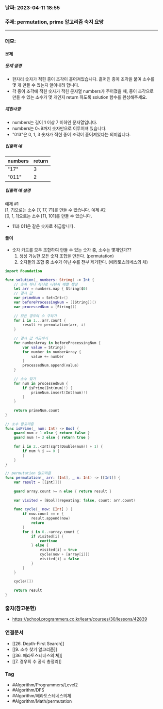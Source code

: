 ### 날짜: 2023-04-11 18:55

### 주제:  permutation, prime 알고리즘 숙지 요망
---
### 메모: 
#### 문제
##### 문제 설명
- 한자리 숫자가 적힌 종이 조각이 흩어져있습니다. 흩어진 종이 조각을 붙여 소수를 몇 개 만들 수 있는지 알아내려 합니다.
- 각 종이 조각에 적힌 숫자가 적힌 문자열 numbers가 주어졌을 때, 종이 조각으로 만들 수 있는 소수가 몇 개인지 return 하도록 solution 함수를 완성해주세요.
##### 제한사항
-   numbers는 길이 1 이상 7 이하인 문자열입니다.
-   numbers는 0~9까지 숫자만으로 이루어져 있습니다.
-   "013"은 0, 1, 3 숫자가 적힌 종이 조각이 흩어져있다는 의미입니다.
##### 입출력 예

| numbers | return |
| ------- | ------ |
| "17"    | 3      |
| "011"   | 2      |

##### 입출력 예 설명
예제 #1  
[1, 7]으로는 소수 [7, 17, 71]를 만들 수 있습니다.
예제 #2  
[0, 1, 1]으로는 소수 [11, 101]를 만들 수 있습니다.
-   11과 011은 같은 숫자로 취급합니다.
#### 풀이 
- 숫자 카드를 모두 조합하여 만들 수 있는 숫자 중, 소수는 몇개인가?? 
	1. 생성 가능한 모든 숫자 조합을 만든다. (permutation)
	2. 숫자들의 조합 중 소수가 아닌 수를 전부 제거한다. (에라토스테네스의 체)
~~~ swift 
import Foundation 

func solution(_ numbers: String) -> Int {
	// 숫자 하나 하나로 나눠서 배열 생성 
	let arr = numbers.map { String($0) 
	// 결과 값 
	var primeNum = Set<Int>()
	var beforeProcessingNum = [[String]]()
	var processedNum = [String]() 
	
	// 모든 경우의 수 구하기 
	for i in 1...arr.count { 
		result += permutation(arr, i)
	}
	
	// 결과 값 가공하기
	for numberArray in beforeProcessingNum { 
		var value = String()
		for number in numberArray { 
			value += number 
		}
		processedNum.append(value)
	}
	
	// 소수 찾기 
	for num in processedNum { 
		if isPrime(Int(num)!) { 
			primeNum.insert(Int(num)!)
		}
	}
	
	return primeNum.count
}
	
// 소수 알고리즘 
func isPrime(_ num: Int) -> Bool { 
	guard num > 1 else { return false }
	guard num != 2 else { return true }
	
	for i in 2..<Int(sqrt(Double(num)) + 1) { 
		if num % i == 0 { 
		}
	}
}

// permutation 알고리즘
func permutation(_ arr: [Int], _ n: Int) -> [[Int]] { 
	var result = [[Int]]()
	
	guard array.count >= n else { return result }
	
	var visited = [Bool](repeating: false, count: arr.count)
	
	func cycle(_ now: [Int] ) { 
		if now.count == n { 
			result.append(now)
			return 
		}
		for i in 0..<array.count { 
			if visited[i] { 
				continue 
			} else { 
				visited[i] = true
				cycle(now + [array[i]])
				visited[i] = false
			}
		}
	}
	
	cycle([])
	
	return result 
}
~~~

### 출처(참고문헌) 
- https://school.programmers.co.kr/learn/courses/30/lessons/42839

### 연결문서 
- [[26. Depth-First Search]]
- [[9. 소수 찾기 알고리즘]]
- [[36. 에라토스테네스의 체]]
- [[7. 경우의 수 공식 총정리]]

### Tag
- #Algorithm/Programmers/Level2 
- #Algorithm/DFS 
- #Algorithm/에라토스테네스의체 
- #Algorithm/Math/permutation 
